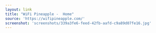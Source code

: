 ```yaml
---
layout: link
title: "WiFi Pineapple -  Home"
source: 'https://wifipineapple.com/'
screenshot: 'screenshots/339a3fe6-feed-42fb-aafd-c9a89d07fe16.jpg'
---
```


